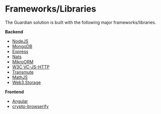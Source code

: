 # Frameworks/Libraries

The Guardian solution is built with the following major frameworks/libraries.

**Backend**

* [NodeJS](https://nodejs.org/)
* [MongoDB](https://www.mongodb.com/)
* [Express](https://expressjs.com/)
* [Nats](https://nats.io/)
* [MikroORM](https://mikro-orm.io/)
* [W3C VC-JS-HTTP](https://w3c.github.io/vc-data-model/)
* [Transmute](https://github.com/transmute-industries/verifiable-data/tree/main/packages/vc.js)
* [MathJS](https://mathjs.org)
* [Web3.Storage](https://github.com/web3-storage/web3.storage)

**Frontend**

* [Angular](https://angular.io/)
* [crypto-browserify](https://www.npmjs.com/package/crypto-browserify)
